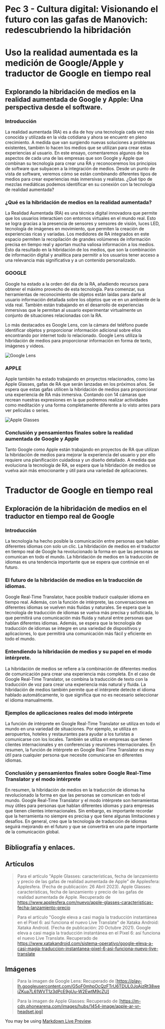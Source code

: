 # Pec 3 - Cultura digital: Visionando el futuro con las gafas de Manovich: redescubriendo la hibridación

# Uso la realidad aumentada es la medición de Google/Apple y traductor de Google en tiempo real

## Explorando la hibridación de medios en la realidad aumentada de Google y Apple: Una perspectiva desde el software.

### Introducción

La realidad aumentada (RA) es a dia de hoy una tecnología cada vez más conocida y utilizada en la vida cotidiana y ahora se encuentr en pleno crecimiento. A medida que van surgiendo nuevas soluciones a problemas existentes, también lo hacen los medios que se utilizan para crear estas experiencias al usuario. En este ensayo, comentaremos algunos de los aspectos de cada una de las empresas que son Google y Apple que combinan su tecnología para crear una RA y reconoceremos los principios de software que subyacen a la integración de medios. Desde un punto de vista de software, veremos cómo se están combinando diferentes tipos de medios para crear experiencias más inmersivas y realistas.
¿Qué tipo de mezclas mediáticas podemos identificar en su conexión con la tecnología de realidad aumentada?

### ¿Qué es la hibridación de medios en la realidad aumentada?

La Realidad Aumentada (RA) es una técnica digital innovadora que permite que los usuarios interactúen con entornos virtuales en el mundo real. Esto se logra gracias a la presencia de sensores y sensores de visión, luces LED, tecnología de imágenes en movimiento, que permiten la creación de experiencias ricas y variadas. Los medidores de RA integrados en este espacio permiten la recopilación de grandes volúmenes de información precisa en tiempo real y aportan mucha valiosa información a los medios.
Esto da resultado en la hibridación de los medios, que son la combinación de información digital y analítica para permitir a los usuarios tener acceso a una relevancia más significativa y a un contenido personalizado.

### GOOGLE

Google ha estado a la orden del dia de la RA, añadiendo recursos para obtener el máximo provecho de esta tecnología. Para comenzar, sus herramientas de reconocimiento de objetos están laidas para darle al usuario información detallada sobre los objetos que ve en un ambiente de la vida real. También están trabajando en el desarrollo de experiencias inmersivas que le permitan al usuario experimentar virtualmente un conjunto de situaciones relacionadas con la RA.

Lo más destacados es Google Lens, con la cámara del teléfono puede identificar objetos y proporcionar información adicional sobre ellos encontrando por internet todo lo relacionado. Google Lens utiliza la hibridación de medios para proporcionar información en forma de texto, imágenes y videos.

![Google Lens](https://play-lh.googleusercontent.com/G5oF0mhpOcQzFTrU6TDUL0JoAjzRt38weiZKua7L61WVT1z3dPcE9gUu-W2EwtM9cZU)

### APPLE

Apple también ha estado trabajando en proyectos relacionados, como las Apple Glasses, gafas de RA que serán lanzadas en los próximos años. Se espera que estas gafas utilicen la hibridación de medios para proporcionar una experiencia de RA más inmersiva. Contando con 14 cámaras que recrean nuestras expresiones en la que podremos realizar actividades como meditación y una forma completamente diferente a lo visto antes para ver películas o series.

![Apple Glasses](https://m-cdn.phonearena.com/images/hubs/1454-image/apple-ar-vr-headset.jpg)

### Conclusión y pensamientos finales sobre la realidad aumentada de Google y Apple

Tanto Google como Apple están trabajando en proyectos de RA que utilizan la hibridación de medios para mejorar la experiencia del usuario y por ello requiere una planificación cuidadosa y un diseño detallado. A medida que evoluciona la tecnología de RA, se espera que la hibridación de medios se vuelva aún más emocionante y útil para una variedad de aplicaciones.

#  Traductor de Google en tiempo real 

## Exploración de la hibridación de medios en el traductor en tiempo real de Google

### Introducción

La tecnología ha hecho posible la comunicación entre personas que hablan diferentes idiomas con solo un clic. La hibridación de medios en el traductor en tiempo real de Google ha revolucionado la forma en que las personas se comunican en todo el mundo. La hibridación de medios en la traducción de idiomas es una tendencia importante que se espera que continúe en el futuro. 

### El futuro de la hibridación de medios en la traducción de idiomas.

 Google Real-Time Translator, hace posible traducir cualquier idioma en tiempo real. Además, con la función de intérprete, las conversaciones en diferentes idiomas se vuelven más fluidas y naturales.
Se espera que la tecnología de traducción de idiomas se vuelva más precisa y sofisticada, lo que permitirá una comunicación más fluida y natural entre personas que hablan diferentes idiomas. Además, se espera que la tecnología de traducción de idiomas se integre en una variedad de dispositivos y aplicaciones, lo que permitirá una comunicación más fácil y eficiente en todo el mundo.

### Entendiendo la hibridación de medios y su papel en el modo intérprete.

La hibridación de medios se refiere a la combinación de diferentes medios de comunicación para crear una experiencia más completa. En el caso de Google Real-Time Translator, se combina la traducción de texto con la traducción de voz para crear una experiencia más natural y fluida. La hibridación de medios también permite que el intérprete detecte el idioma hablado automáticamente, lo que significa que no es necesario seleccionar el idioma manualmente.

### Ejemplos de aplicaciones reales del modo intérprete

La función de intérprete en Google Real-Time Translator se utiliza en todo el mundo en una variedad de situaciones. Por ejemplo, se utiliza en aeropuertos, hoteles y restaurantes para ayudar a los turistas a comunicarse con los locales. También se utiliza en empresas que tienen clientes internacionales y en conferencias y reuniones internacionales. En resumen, la función de intérprete en Google Real-Time Translator es muy útil para cualquier persona que necesite comunicarse en diferentes idiomas.

### Conclusión y pensamientos finales sobre Google Real-Time Translator y el modo intérprete

En resumen, la hibridación de medios en la traducción de idiomas ha revolucionado la forma en que las personas se comunican en todo el mundo. Google Real-Time Translator y el modo intérprete son herramientas muy útiles para personas que hablan diferentes idiomas y para empresas que tienen clientes internacionales. Sin embargo, es importante recordar que la herramienta no siempre es precisa y que tiene algunas limitaciones y desafíos. En general, creo que la tecnología de traducción de idiomas seguirá mejorando en el futuro y que se convertirá en una parte importante de la comunicación global.

## Bibliografía y enlaces.

## Artículos

> Para el artículo "Apple Glasses: características, fecha de lanzamiento y precio de las gafas de realidad aumentada de Apple" de Applesfera:
Applesfera. (Fecha de publicación: 26 Abril 2023). Apple Glasses: características, fecha de lanzamiento y precio de las gafas de realidad aumentada de Apple. Recuperado de https://www.applesfera.com/nuevo/apple-glasses-caracteristicas-fecha-lanzamiento-precio

> Para el artículo "Google eleva a casi magia la traducción instantánea en el Pixel 6: así funciona el nuevo Live Translate" de Xataka Android:
Xataka Android. (Fecha de publicación: 20 Octubre 2021). Google eleva a casi magia la traducción instantánea en el Pixel 6: así funciona el nuevo Live Translate. Recuperado de
>https://www.xatakandroid.com/sistema-operativo/google-eleva-a-casi-magia-traduccion-instantanea-pixel-6-asi-funciona-nuevo-live-translate

## Imágenes

> Para la imagen de Google Lens:
Recuperado de [https://play-lh.googleusercontent.com/G5oF0mhpOcQzFTrU6TDUL0JoAjzRt38weiZKua7L61WVT1z3dPcE9gUu-W2EwtM9cZU]

> Para la imagen de Apple Glasses:
Recuperado de [https://m-cdn.phonearena.com/images/hubs/1454-image/apple-ar-vr-headset.jpg]

You may be using [Markdown Live Preview](https://markdownlivepreview.com/).
